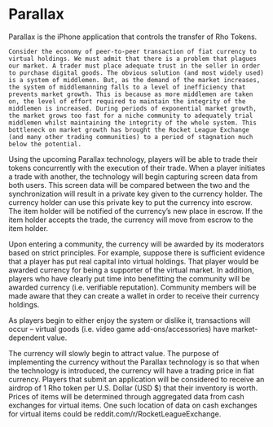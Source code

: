 # Parallax
Parallax is the iPhone application that controls the transfer of Rho Tokens.


	Consider the economy of peer-to-peer transaction of fiat currency to virtual holdings. We must admit that there is a problem that plagues our market. A trader must place adequate trust in the seller in order to purchase digital goods. The obvious solution (and most widely used) is a system of middlemen. But, as the demand of the market increases, the system of middlemanning falls to a level of inefficiency that prevents market growth. This is because as more middlemen are taken on, the level of effort required to maintain the integrity of the middlemen is increased. During periods of exponential market growth, the market grows too fast for a niche community to adequately trial middlemen whilst maintaining the integrity of the whole system. This bottleneck on market growth has brought the Rocket League Exchange (and many other trading communities) to a period of stagnation much below the potential.

  Using the upcoming Parallax technology, players will be able to trade their tokens concurrently with the execution of their trade. When a player initiates a trade with another, the technology will begin capturing screen data from both users. This screen data will be compared between the two and the synchronization will result in a private key given to the currency holder. The currency holder can use this private key to put the currency into escrow. The item holder will be notified of the currency’s new place in escrow. If the item holder accepts the trade, the currency will move from escrow to the item holder.
  
  Upon entering a community, the currency will be awarded by its moderators based on strict principles. For example, suppose there is sufficient evidence that a player has put real capital into virtual holdings. That player would be awarded currency for being a supporter of the virtual market. In addition, players who have clearly put time into benefitting the community will be awarded currency (i.e. verifiable reputation). Community members will be made aware that they can create a wallet in order to receive their currency holdings. 
  
  As players begin to either enjoy the system or dislike it, transactions will occur – virtual goods (i.e. video game add-ons/accessories) have market-dependent value. 

The currency will slowly begin to attract value. The purpose of implementing the currency without the Parallax technology is so that when the technology is introduced, the currency will have a trading price in fiat currency.
Players that submit an application will be considered to receive an airdrop of 1 Rho token per U.S. Dollar (USD $) that their inventory is worth. Prices of items will be determined through aggregated data from cash exchanges for virtual items. One such location of data on cash exchanges for virtual items could be reddit.com/r/RocketLeagueExchange.   
